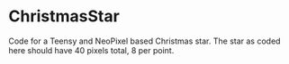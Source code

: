 # ChristmasStar

Code for a Teensy and NeoPixel based Christmas star. The star as coded here should have 40 pixels total, 8 per point.